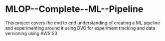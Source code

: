 # MLOP--Complete--ML--Pipeline
This project covers the end to end understanding of creating a ML pipeline and experimenting around it using DVC  for experiment tracking and data versioning using AWS S3
